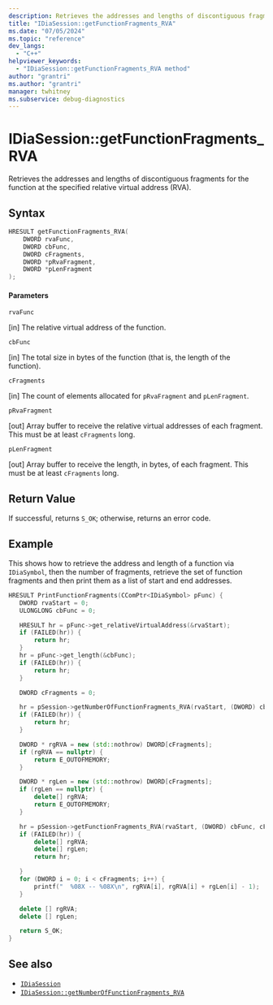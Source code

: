 ```yaml
---
description: Retrieves the addresses and lengths of discontiguous fragments for the function at the specified relative virtual address (RVA).
title: "IDiaSession::getFunctionFragments_RVA"
ms.date: "07/05/2024"
ms.topic: "reference"
dev_langs:
  - "C++"
helpviewer_keywords:
  - "IDiaSession::getFunctionFragments_RVA method"
author: "grantri"
ms.author: "grantri"
manager: twhitney
ms.subservice: debug-diagnostics
---
```


# IDiaSession::getFunctionFragments_RVA

Retrieves the addresses and lengths of discontiguous fragments for the function at the specified relative virtual address (RVA).

## Syntax

```C++
HRESULT getFunctionFragments_RVA(
    DWORD rvaFunc,
    DWORD cbFunc,
    DWORD cFragments,
    DWORD *pRvaFragment,
    DWORD *pLenFragment
);
```

#### Parameters

 `rvaFunc`

[in] The relative virtual address of the function.

 `cbFunc`

[in] The total size in bytes of the function (that is, the length of the function).

`cFragments`

[in] The count of elements allocated for `pRvaFragment` and `pLenFragment`.

 `pRvaFragment`

[out] Array buffer to receive the relative virtual addresses of each fragment. This must be at least `cFragments` long.

 `pLenFragment`

[out] Array buffer to receive the length, in bytes, of each fragment. This must be at least `cFragments` long.

## Return Value

 If successful, returns `S_OK`; otherwise, returns an error code.

 ## Example

 This shows how to retrieve the address and length of a function via `IDiaSymbol`, then the number of fragments, retrieve the set of function fragments and then print them as a list of start and end addresses.

 ```C++
HRESULT PrintFunctionFragments(CComPtr<IDiaSymbol> pFunc) {
    DWORD rvaStart = 0;
    ULONGLONG cbFunc = 0;

    HRESULT hr = pFunc->get_relativeVirtualAddress(&rvaStart);
    if (FAILED(hr)) {
        return hr;
    }
    hr = pFunc->get_length(&cbFunc);
    if (FAILED(hr)) {
        return hr;
    }

    DWORD cFragments = 0;

    hr = pSession->getNumberOfFunctionFragments_RVA(rvaStart, (DWORD) cbFunc, &cFragments);
    if (FAILED(hr)) {
        return hr;
    }

    DWORD * rgRVA = new (std::nothrow) DWORD[cFragments];
    if (rgRVA == nullptr) {
        return E_OUTOFMEMORY;
    }

    DWORD * rgLen = new (std::nothrow) DWORD[cFragments];
    if (rgLen == nullptr) {
        delete[] rgRVA;
        return E_OUTOFMEMORY;
    }

    hr = pSession->getFunctionFragments_RVA(rvaStart, (DWORD) cbFunc, cFragments, rgRVA, rgLen);
    if (FAILED(hr)) {
        delete[] rgRVA;
        delete[] rgLen;
        return hr;

    }
    for (DWORD i = 0; i < cFragments; i++) {
        printf("  %08X -- %08X\n", rgRVA[i], rgRVA[i] + rgLen[i] - 1);
    }

    delete [] rgRVA;
    delete [] rgLen;

    return S_OK;
}
```

## See also

- [`IDiaSession`](../../debugger/debug-interface-access/idiasession.md)
- [`IDiaSession::getNumberOfFunctionFragments_RVA`](../../debugger/debug-interface-access/idiasession-getnumberoffunctionfragments_rva.md)

